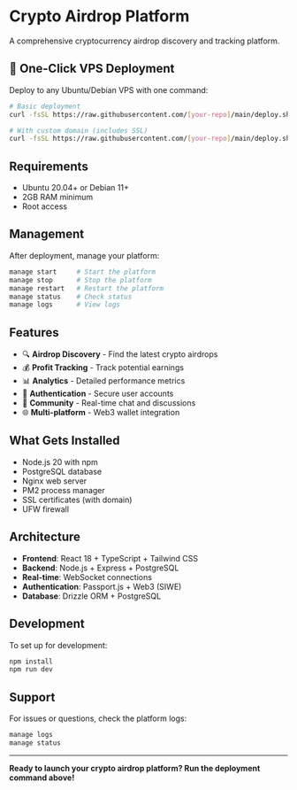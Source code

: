 # Crypto Airdrop Platform

A comprehensive cryptocurrency airdrop discovery and tracking platform.

## 🚀 One-Click VPS Deployment

Deploy to any Ubuntu/Debian VPS with one command:

```bash
# Basic deployment
curl -fsSL https://raw.githubusercontent.com/[your-repo]/main/deploy.sh | sudo bash

# With custom domain (includes SSL)
curl -fsSL https://raw.githubusercontent.com/[your-repo]/main/deploy.sh | sudo bash -s your-domain.com
```

## Requirements

- Ubuntu 20.04+ or Debian 11+
- 2GB RAM minimum
- Root access

## Management

After deployment, manage your platform:

```bash
manage start     # Start the platform
manage stop      # Stop the platform  
manage restart   # Restart the platform
manage status    # Check status
manage logs      # View logs
```

## Features

- 🔍 **Airdrop Discovery** - Find the latest crypto airdrops
- 💰 **Profit Tracking** - Track potential earnings
- 📊 **Analytics** - Detailed performance metrics
- 🔐 **Authentication** - Secure user accounts
- 💬 **Community** - Real-time chat and discussions
- 🌐 **Multi-platform** - Web3 wallet integration

## What Gets Installed

- Node.js 20 with npm
- PostgreSQL database
- Nginx web server
- PM2 process manager
- SSL certificates (with domain)
- UFW firewall

## Architecture

- **Frontend**: React 18 + TypeScript + Tailwind CSS
- **Backend**: Node.js + Express + PostgreSQL
- **Real-time**: WebSocket connections
- **Authentication**: Passport.js + Web3 (SIWE)
- **Database**: Drizzle ORM + PostgreSQL

## Development

To set up for development:

```bash
npm install
npm run dev
```

## Support

For issues or questions, check the platform logs:

```bash
manage logs
manage status
```

---

**Ready to launch your crypto airdrop platform? Run the deployment command above!**